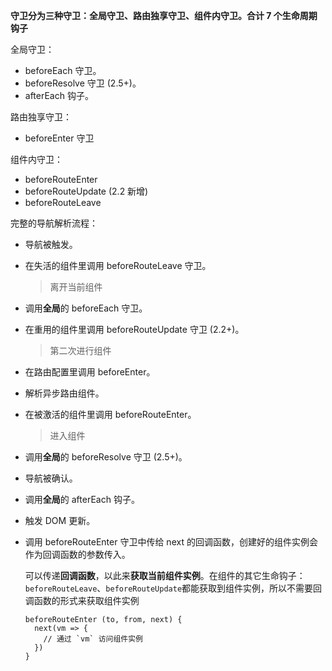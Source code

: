 **守卫分为三种守卫：全局守卫、路由独享守卫、组件内守卫。合计 7 个生命周期钩子**

全局守卫：

- beforeEach 守卫。
- beforeResolve 守卫 (2.5+)。
- afterEach 钩子。

路由独享守卫：

- beforeEnter 守卫

组件内守卫：

- beforeRouteEnter
- beforeRouteUpdate (2.2 新增)
- beforeRouteLeave

完整的导航解析流程：

- 导航被触发。
- 在失活的组件里调用 beforeRouteLeave 守卫。
  > 离开当前组件
- 调用**全局**的 beforeEach 守卫。
- 在重用的组件里调用 beforeRouteUpdate 守卫 (2.2+)。
  > 第二次进行组件
- 在路由配置里调用 beforeEnter。
- 解析异步路由组件。
- 在被激活的组件里调用 beforeRouteEnter。
  > 进入组件
- 调用**全局**的 beforeResolve 守卫 (2.5+)。
- 导航被确认。
- 调用**全局**的 afterEach 钩子。
- 触发 DOM 更新。
- 调用 beforeRouteEnter 守卫中传给 next 的回调函数，创建好的组件实例会作为回调函数的参数传入。

  可以传递**回调函数**，以此来**获取当前组件实例**。在组件的其它生命钩子：`beforeRouteLeave`、`beforeRouteUpdate`都能获取到组件实例，所以不需要回调函数的形式来获取组件实例

  ```js{3}
  beforeRouteEnter (to, from, next) {
    next(vm => {
      // 通过 `vm` 访问组件实例
    })
  }
  ```
